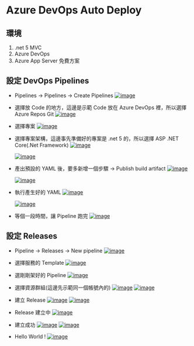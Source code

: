 # Azure DevOps Auto Deploy

## 環境

1. .net 5 MVC
2. Azure DevOps
3. Azure App Server 免費方案

## 設定 DevOps Pipelines

- Pipelines -> Pipelines -> Create Pipelines
  [![image](https://user-images.githubusercontent.com/37999690/125182194-91638400-e23e-11eb-9779-700fee984852.png "image")](https://user-images.githubusercontent.com/37999690/125182194-91638400-e23e-11eb-9779-700fee984852.png)

- 選擇放 Code 的地方，這邊是示範 Code 放在 Azure DevOps 裡，所以選擇 Azure Repos Git
  [![image](https://user-images.githubusercontent.com/37999690/125182210-adffbc00-e23e-11eb-9a74-1fa8643e4f21.png "image")](https://user-images.githubusercontent.com/37999690/125182210-adffbc00-e23e-11eb-9a74-1fa8643e4f21.png)

- 選擇專案
  [![image](https://user-images.githubusercontent.com/37999690/125182218-c079f580-e23e-11eb-862d-1eea1e4e6120.png "image")](https://user-images.githubusercontent.com/37999690/125182218-c079f580-e23e-11eb-862d-1eea1e4e6120.png)

- 選擇專案架構，這邊事先準備好的專案是 .net 5 的，所以選擇 ASP .NET Core(.Net Framework)
  [![image](https://user-images.githubusercontent.com/37999690/125182225-cf60a800-e23e-11eb-8974-5a576a3acd03.png "image")](https://user-images.githubusercontent.com/37999690/125182225-cf60a800-e23e-11eb-8974-5a576a3acd03.png)

  [![image](https://user-images.githubusercontent.com/37999690/125182236-dedff100-e23e-11eb-8ef5-7cf740d61b85.png "image")](https://user-images.githubusercontent.com/37999690/125182236-dedff100-e23e-11eb-8ef5-7cf740d61b85.png)

- 產出預設的 YAML 後，要多新增一個步驟 -> Publish build artifact
  [![image](https://user-images.githubusercontent.com/37999690/125182241-ed2e0d00-e23e-11eb-8c7c-884dfdccc488.png "image")](https://user-images.githubusercontent.com/37999690/125182241-ed2e0d00-e23e-11eb-8c7c-884dfdccc488.png)

  [![image](https://user-images.githubusercontent.com/37999690/125182245-fcad5600-e23e-11eb-9de6-c3d63bdaf1e4.png "image")](https://user-images.githubusercontent.com/37999690/125182245-fcad5600-e23e-11eb-9de6-c3d63bdaf1e4.png)

- 執行產生好的 YAML
  [![image](https://user-images.githubusercontent.com/37999690/125182253-0b940880-e23f-11eb-8ee1-f0d7d37a2fe9.png "image")](https://user-images.githubusercontent.com/37999690/125182253-0b940880-e23f-11eb-8ee1-f0d7d37a2fe9.png)

  [![image](https://user-images.githubusercontent.com/37999690/125182260-1c447e80-e23f-11eb-9027-957e1d8bcef3.png "image")](https://user-images.githubusercontent.com/37999690/125182260-1c447e80-e23f-11eb-9027-957e1d8bcef3.png)

- 等個一段時間，讓 Pipeline 跑完
  [![image](https://user-images.githubusercontent.com/37999690/125182263-29616d80-e23f-11eb-9c71-39f6ebbbae16.png "image")](https://user-images.githubusercontent.com/37999690/125182263-29616d80-e23f-11eb-9c71-39f6ebbbae16.png)

## 設定 Releases

- Pipeline -> Releases -> New pipeline
  [![image](https://user-images.githubusercontent.com/37999690/125182268-37af8980-e23f-11eb-98b6-bf076bae4bb4.png "image")](https://user-images.githubusercontent.com/37999690/125182268-37af8980-e23f-11eb-98b6-bf076bae4bb4.png)

- 選擇服務的 Template
  [![image](https://user-images.githubusercontent.com/37999690/125182271-4433e200-e23f-11eb-822a-5db9c50becc5.png "image")](https://user-images.githubusercontent.com/37999690/125182271-4433e200-e23f-11eb-822a-5db9c50becc5.png)

- 選剛剛架好的 Pipeline
  [![image](https://user-images.githubusercontent.com/37999690/125182280-5281fe00-e23f-11eb-889e-002ce459e5ce.png "image")](https://user-images.githubusercontent.com/37999690/125182280-5281fe00-e23f-11eb-889e-002ce459e5ce.png)

- 選擇資源群組(這邊先示範同一個帳號內的)
  [![image](https://user-images.githubusercontent.com/37999690/125182285-5f9eed00-e23f-11eb-9f7d-b4584a40def4.png "image")](https://user-images.githubusercontent.com/37999690/125182285-5f9eed00-e23f-11eb-9f7d-b4584a40def4.png)
  [![image](https://user-images.githubusercontent.com/37999690/125182292-72b1bd00-e23f-11eb-98fa-ef610ceaa0d3.png "image")](https://user-images.githubusercontent.com/37999690/125182292-72b1bd00-e23f-11eb-98fa-ef610ceaa0d3.png)

- 建立 Release
  [![image](https://user-images.githubusercontent.com/37999690/125182299-81986f80-e23f-11eb-90a3-008c7df47502.png "image")](https://user-images.githubusercontent.com/37999690/125182299-81986f80-e23f-11eb-90a3-008c7df47502.png)
  [![image](https://user-images.githubusercontent.com/37999690/125182311-9aa12080-e23f-11eb-9c13-200b7f89d104.png "image")](https://user-images.githubusercontent.com/37999690/125182311-9aa12080-e23f-11eb-9c13-200b7f89d104.png)

- Release 建立中
  [![image](https://user-images.githubusercontent.com/37999690/125182318-a856a600-e23f-11eb-9c19-23b09d95e406.png "image")](https://user-images.githubusercontent.com/37999690/125182318-a856a600-e23f-11eb-9c19-23b09d95e406.png)

- 建立成功
  [![image](https://user-images.githubusercontent.com/37999690/125182323-b60c2b80-e23f-11eb-9a99-d2344fa94d78.png "image")](https://user-images.githubusercontent.com/37999690/125182323-b60c2b80-e23f-11eb-9a99-d2344fa94d78.png)
  [![image](https://user-images.githubusercontent.com/37999690/125182327-c4f2de00-e23f-11eb-8b03-9a7abdfaf7de.png "image")](https://user-images.githubusercontent.com/37999690/125182327-c4f2de00-e23f-11eb-8b03-9a7abdfaf7de.png)

- Hello World !
  [![image](https://user-images.githubusercontent.com/37999690/125182340-d4722700-e23f-11eb-98da-65fc7d14e8f2.png "image")](https://user-images.githubusercontent.com/37999690/125182340-d4722700-e23f-11eb-98da-65fc7d14e8f2.png)
